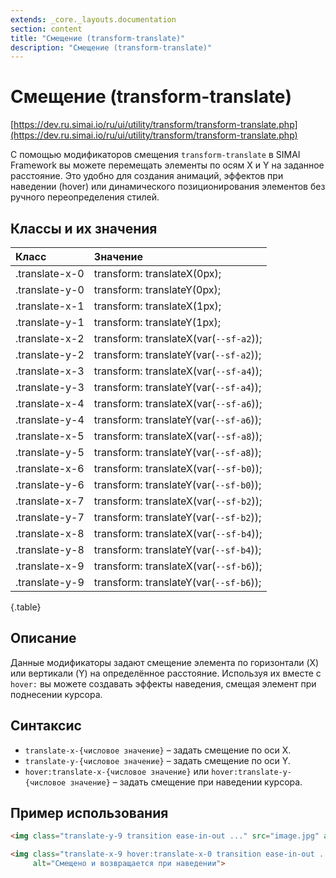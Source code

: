 ```yaml
---
extends: _core._layouts.documentation
section: content
title: "Смещение (transform-translate)"
description: "Смещение (transform-translate)"
---
```


# Смещение (transform-translate)

[https://dev.ru.simai.io/ru/ui/utility/transform/transform-translate.php](https://dev.ru.simai.io/ru/ui/utility/transform/transform-translate.php)

С помощью модификаторов смещения `transform-translate` в SIMAI Framework вы можете перемещать элементы по осям X и Y на
заданное расстояние. Это удобно для создания анимаций, эффектов при наведении (hover) или динамического позиционирования
элементов без ручного переопределения стилей.

## Классы и их значения

| Класс          | Значение           |
|:---------------|:---------------------------------------|
| .translate-x-0 | transform: translateX(0px);            |
| .translate-y-0 | transform: translateY(0px);            |
| .translate-x-1 | transform: translateX(1px);            |
| .translate-y-1 | transform: translateY(1px);            |
| .translate-x-2 | transform: translateX(var(`--sf-a2`)); |
| .translate-y-2 | transform: translateY(var(`--sf-a2`)); |
| .translate-x-3 | transform: translateX(var(`--sf-a4`)); |
| .translate-y-3 | transform: translateY(var(`--sf-a4`)); |
| .translate-x-4 | transform: translateX(var(`--sf-a6`)); |
| .translate-y-4 | transform: translateY(var(`--sf-a6`)); |
| .translate-x-5 | transform: translateX(var(`--sf-a8`)); |
| .translate-y-5 | transform: translateY(var(`--sf-a8`)); |
| .translate-x-6 | transform: translateX(var(`--sf-b0`)); |
| .translate-y-6 | transform: translateY(var(`--sf-b0`)); |
| .translate-x-7 | transform: translateX(var(`--sf-b2`)); |
| .translate-y-7 | transform: translateY(var(`--sf-b2`)); |
| .translate-x-8 | transform: translateX(var(`--sf-b4`)); |
| .translate-y-8 | transform: translateY(var(`--sf-b4`)); |
| .translate-x-9 | transform: translateX(var(`--sf-b6`)); |
| .translate-y-9 | transform: translateY(var(`--sf-b6`)); |

{.table}

## Описание

Данные модификаторы задают смещение элемента по горизонтали (X) или вертикали (Y) на определённое расстояние. Используя
их вместе с `hover:` вы можете создавать эффекты наведения, смещая элемент при поднесении курсора.

## Синтаксис

- `translate-x-{числовое значение}` – задать смещение по оси X.
- `translate-y-{числовое значение}` – задать смещение по оси Y.
- `hover:translate-x-{числовое значение}` или `hover:translate-y-{числовое значение}` – задать смещение при наведении
  курсора.

## Пример использования

```html
<img class="translate-y-9 transition ease-in-out ..." src="image.jpg" alt="Смещено вниз">

<img class="translate-x-9 hover:translate-x-0 transition ease-in-out ..." src="image.jpg"
     alt="Смещено и возвращается при наведении">
```
